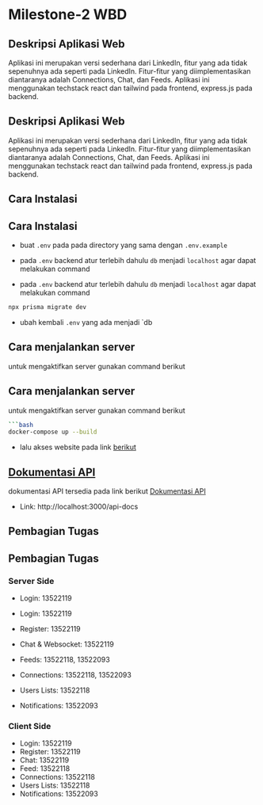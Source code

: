 # Milestone-2 WBD

## Deskripsi Aplikasi Web

Aplikasi ini merupakan versi sederhana dari LinkedIn, fitur yang ada tidak sepenuhnya ada seperti pada LinkedIn. Fitur-fitur yang diimplementasikan diantaranya adalah Connections, Chat, dan Feeds. Aplikasi ini menggunakan techstack react dan tailwind pada frontend, express.js pada backend.

## Deskripsi Aplikasi Web

Aplikasi ini merupakan versi sederhana dari LinkedIn, fitur yang ada tidak sepenuhnya ada seperti pada LinkedIn. Fitur-fitur yang diimplementasikan diantaranya adalah Connections, Chat, dan Feeds. Aplikasi ini menggunakan techstack react dan tailwind pada frontend, express.js pada backend.

## Cara Instalasi

## Cara Instalasi

- buat `.env` pada pada directory yang sama dengan `.env.example`
- pada `.env` backend atur terlebih dahulu `db` menjadi `localhost` agar dapat melakukan command

- pada `.env` backend atur terlebih dahulu `db` menjadi `localhost` agar dapat melakukan command

```bash
npx prisma migrate dev
```

- ubah kembali `.env` yang ada menjadi `db

## Cara menjalankan server

untuk mengaktifkan server gunakan command berikut

## Cara menjalankan server

untuk mengaktifkan server gunakan command berikut

````bash
```bash
docker-compose up --build
````

- lalu akses website pada link [berikut](http://localhost:5173)

## [Dokumentasi API](http://localhost:3000/api-docs)

dokumentasi API tersedia pada link berikut
[Dokumentasi API](http://localhost:3000/api-docs)

- Link: http://localhost:3000/api-docs

## Pembagian Tugas

## Pembagian Tugas

### Server Side

- Login: 13522119

- Login: 13522119
- Register: 13522119
- Chat & Websocket: 13522119
- Feeds: 13522118, 13522093
- Connections: 13522118, 13522093
- Users Lists: 13522118
- Notifications: 13522093

### Client Side

- Login: 13522119
- Register: 13522119
- Chat: 13522119
- Feed: 13522118
- Connections: 13522118
- Users Lists: 13522118
- Notifications: 13522093
